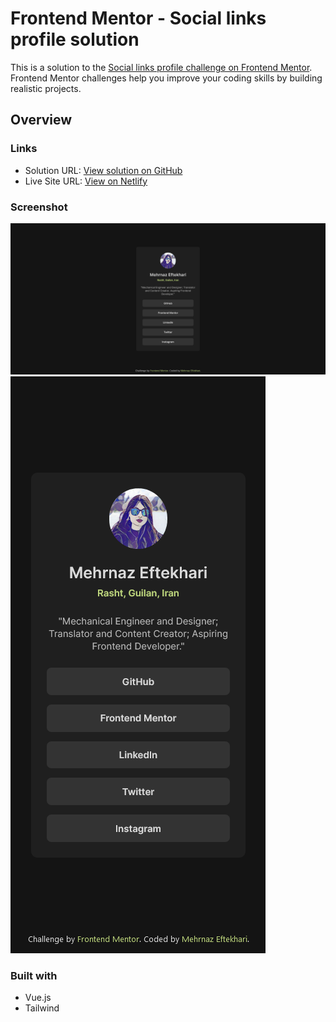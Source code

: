 # Frontend Mentor - Social links profile solution

This is a solution to the [Social links profile challenge on Frontend Mentor](https://www.frontendmentor.io/challenges/social-links-profile-UG32l9m6dQ). Frontend Mentor challenges help you improve your coding skills by building realistic projects.

## Overview

### Links

- Solution URL: [View solution on GitHub](https://github.com/mehrnaz98/social-link-profile.git)
- Live Site URL: [View on Netlify](https://enchanting-empanada-d6fe0a.netlify.app/)

### Screenshot

![](./src/assets/screenshots/Screenshot-1.png)
![](./src/assets/screenshots/Screenshot-2.png)

### Built with

- Vue.js
- Tailwind
